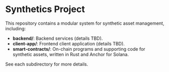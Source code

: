 # Synthetics Project

This repository contains a modular system for synthetic asset management, including:

- **backend/**: Backend services (details TBD).
- **client-app/**: Frontend client application (details TBD).
- **smart-contracts/**: On-chain programs and supporting code for synthetic assets, written in Rust and Anchor for Solana.

See each subdirectory for more details.
